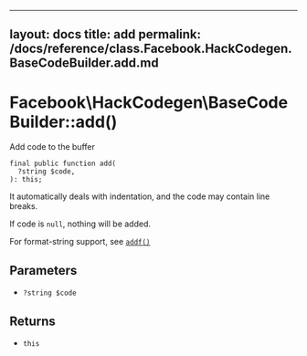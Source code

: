 
***

layout: docs
title: add
permalink: /docs/reference/class.Facebook.HackCodegen.BaseCodeBuilder.add.md
---







# Facebook\\HackCodegen\\BaseCodeBuilder::add()




Add code to the buffer




``` Hack
final public function add(
  ?string $code,
): this;
```




It automatically deals with indentation, and the code may contain line
breaks.




If code is ` null `, nothing will be added.




For format-string support, see [` addf() `](<class.Facebook.HackCodegen.BaseCodeBuilder.addf.md>)




## Parameters




* ` ?string $code `




## Returns




- ` this `